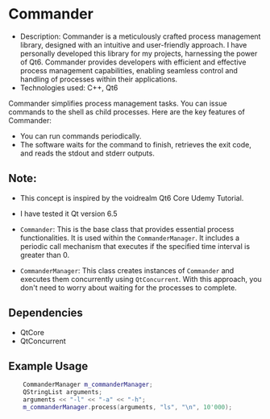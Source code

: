 # Commander
- Description: Commander is a meticulously crafted process management library, designed with an intuitive and user-friendly approach. I have personally developed this library for my projects, harnessing the power of Qt6. Commander provides developers with efficient and effective process management capabilities, enabling seamless control and handling of processes within their applications.
- Technologies used: C++, Qt6

Commander simplifies process management tasks. 
You can issue commands to the shell as child processes. 
Here are the key features of Commander:
- You can run commands periodically.
- The software waits for the command to finish, retrieves the exit code, and reads the stdout and stderr outputs.

## Note: 
- This concept is inspired by the voidrealm Qt6 Core Udemy Tutorial.
- I have tested it Qt version 6.5

- `Commander`: This is the base class that provides essential process functionalities. It is used within the `CommanderManager`. It includes a periodic call mechanism that executes if the specified time interval is greater than 0.
- `CommanderManager`: This class creates instances of `Commander` and executes them concurrently using `QtConcurrent`. With this approach, you don't need to worry about waiting for the processes to complete.

## Dependencies
- QtCore
- QtConcurrent

## Example Usage

```cpp
    CommanderManager m_commanderManager;
    QStringList arguments;
    arguments << "-l" << "-a" << "-h";
    m_commanderManager.process(arguments, "ls", "\n", 10'000);
```
